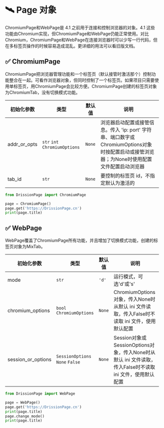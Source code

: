 # 🛰️ Page 对象

ChromiumPage和WebPage是 4.1 之前用于连接和控制浏览器的对象。4.1 这些功能由Chromium实现，但ChromiumPage和WebPage仍能正常使用。对比Chromium，ChromiumPage和WebPage在连接浏览器时可以少写一行代码，但在多标签页操作的时候容易造成混乱。更详细的用法可以看旧版文档。

## ✅️ ChromiumPage

ChromiumPage把浏览器管理功能和一个标签页（默认接管时激活那个）控制功能整合在一起。可看作浏览器对象，但同时控制了一个标签页。如果项目只需要使用单标签页，用ChromiumPage会比较方便。ChromiumPage创建的标签页对象为ChromiumTab，没有切换模式功能。

| 初始化参数     | 类型                | 默认值 | 说明                                                                 |
| -------------- | ------------------- | ------ | -------------------------------------------------------------------- |
| addr_or_opts   | `str` `int` `ChromiumOptions` | `None` | 浏览器启动配置或接管信息。传入 'ip: port' 字符串、端口数字或ChromiumOptions对象时按配置启动或接管浏览器；为None时使用配置文件配置启动浏览器 |
| tab_id         | `str`               | `None` | 要控制的标签页 id，不指定默认为激活的                                |

```python
from DrissionPage import ChromiumPage

page = ChromiumPage()
page.get('https://DrissionPage.cn')
print(page.title)
```

## ✅️ WebPage

WebPage覆盖了ChromiumPage所有功能，并且增加了切换模式功能，创建的标签页对象为MixTab。

| 初始化参数         | 类型                      | 默认值 | 说明                                                                 |
| ------------------ | ------------------------- | ------ | -------------------------------------------------------------------- |
| mode               | `str`                     | `'d'`  | 运行模式，可选'd'或's'                                               |
| chromium_options   | `bool` `ChromiumOptions`  | `None` | ChromiumOptions对象，传入None时从默认 ini 文件读取，传入False时不读取 ini 文件，使用默认配置 |
| session_or_options | `SessionOptions` `None` `False` | `None` | Session对象或SessionOptions对象，传入None时从默认 ini 文件读取，传入False时不读取 ini 文件，使用默认配置 |

```python
from DrissionPage import WebPage

page = WebPage()
page.get('https://DrissionPage.cn')
print(page.title)
page.change_mode()
print(page.title)
```
```